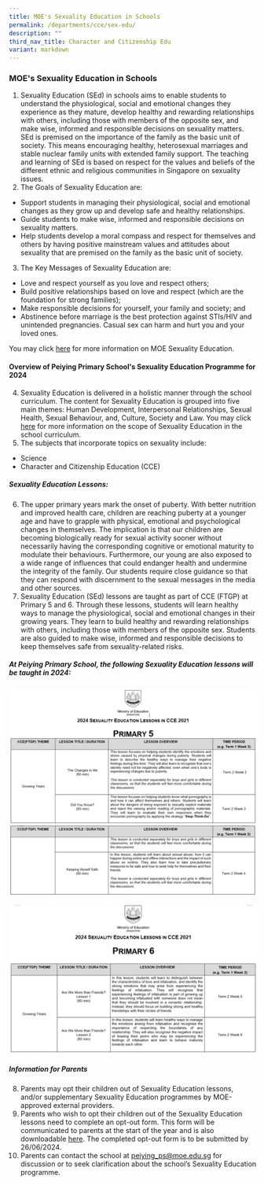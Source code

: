 ```yaml
---
title: MOE's Sexuality Education in Schools
permalink: /departments/cce/sex-edu/
description: ""
third_nav_title: Character and Citizenship Edu
variant: markdown
---
```

### **MOE's Sexuality Education in Schools**
1. Sexuality Education (SEd) in schools aims to enable students to understand the physiological, social and emotional changes they experience as they mature, develop healthy and rewarding relationships with others, including those with members of the opposite sex, and make wise, informed and responsible decisions on sexuality matters. SEd is premised on the importance of the family as the basic unit of society. This means encouraging healthy, heterosexual marriages and stable nuclear family units with extended family support. The teaching and learning of SEd is based on respect for the values and beliefs of the different ethnic and religious communities in Singapore on sexuality issues.
2. The Goals of Sexuality Education are:
* Support students in managing their physiological, social and emotional changes as they grow up and develop safe and healthy relationships. 
* Guide students to make wise, informed and responsible decisions on sexuality matters. 
* Help students develop a moral compass and respect for themselves and others by having positive mainstream values and attitudes about sexuality that are premised on the family as the basic unit of society. 
3. The Key Messages of Sexuality Education are:
* Love and respect yourself as you love and respect others;
* Build positive relationships based on love and respect (which are the foundation for strong families);
* Make responsible decisions for yourself, your family and society; and
* Abstinence before marriage is the best protection against STIs/HIV and unintended pregnancies. Casual sex can harm and hurt you and your loved ones.

You may click [here](https://go.gov.sg/moe-sexuality-education) for more information on MOE Sexuality Education. 

#### Overview of Peiying Primary School's Sexuality Education Programme for 2024
4. Sexuality Education is delivered in a holistic manner through the school curriculum. The content for Sexuality Education is grouped into five main themes: Human Development, Interpersonal Relationships, Sexual Health, Sexual Behaviour, and, Culture, Society and Law. You may click [here](https://go.gov.sg/moe-sexuality-education-scope) for more information on the scope of Sexuality Education in the school curriculum.
5. The subjects that incorporate topics on sexuality include:
* Science
* Character and Citizenship Education (CCE)

##### Sexuality Education Lessons: 
6. The upper primary years mark the onset of puberty. With better nutrition and improved health care, children are reaching puberty at a younger age and have to grapple with physical, emotional and psychological changes in themselves. The implication is that our children are becoming biologically ready for sexual activity sooner without necessarily having the corresponding cognitive or emotional maturity to modulate their behaviours. Furthermore, our young are also exposed to a wide range of influences that could endanger health and undermine the integrity of the family. Our students require close guidance so that they can respond with discernment to the sexual messages in the media and other sources. 
7. Sexuality Education (SEd) lessons are taught as part of CCE (FTGP) at Primary 5 and 6. Through these lessons, students will learn healthy ways to manage the physiological, social and emotional changes in their growing years. They learn to build healthy and rewarding relationships with others, including those with members of the opposite sex. Students are also guided to make wise, informed and responsible decisions to keep themselves safe from sexuality-related risks. 

##### At Peiying Primary School, the following Sexuality Education lessons will be taught in 2024:
![](/images/Department/CCE/Screenshot_2024_01_29_154813.png)
![](/images/Department/CCE/Screenshot_2024_01_29_155226.png)

![](/images/Department/CCE/Screenshot_2024_01_29_155749.png)

##### Information for Parents
8. Parents may opt their children out of Sexuality Education lessons, and/or supplementary Sexuality Education programmes by MOE-approved external providers. 
9. Parents who wish to opt their children out of the Sexuality Education lessons need to complete an opt-out form. This form will be communicated  to parents at the start of the year and is also downloadable [here](/files/2024_Info_on_SEd_PYPS_ANNEX_A_Opt_Out_Form.pdf). The completed opt-out form is to be submitted by 26/06/2024.
10. Parents can contact the school at peiying_ps@moe.edu.sg for discussion or to seek clarification about the school’s Sexuality Education programme.